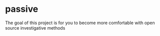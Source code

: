 # passive

The goal of this project is for you to become more comfortable with open source investigative methods